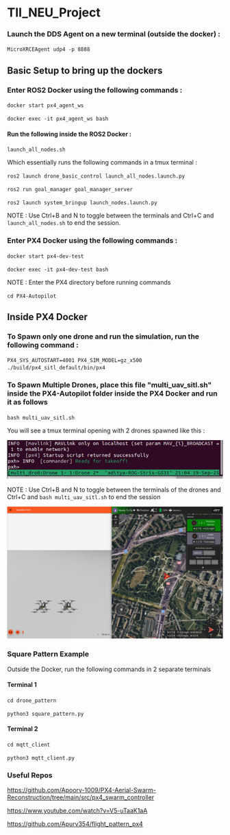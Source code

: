 # TII_NEU_Project

### Launch the DDS Agent on a new terminal (outside the docker) : 

`MicroXRCEAgent udp4 -p 8888`

## Basic Setup to bring up the dockers 

### Enter ROS2 Docker using the following commands : 

`docker start px4_agent_ws`

`docker exec -it px4_agent_ws bash`

#### Run the following inside the ROS2 Docker :

`launch_all_nodes.sh`

Which essentially runs the following commands in a tmux terminal : 

`ros2 launch drone_basic_control launch_all_nodes.launch.py`

`ros2 run goal_manager goal_manager_server`

`ros2 launch system_bringup launch_nodes.launch.py `

NOTE : Use Ctrl+B and N to toggle between the terminals and Ctrl+C and `launch_all_nodes.sh` to end the session. 

### Enter PX4 Docker using the following commands : 

`docker start px4-dev-test`

`docker exec -it px4-dev-test bash`

NOTE : Enter the PX4 directory before running commands 

`cd PX4-Autopilot`


## Inside PX4 Docker

### To Spawn only one drone and run the simulation, run the following command : 

`PX4_SYS_AUTOSTART=4001 PX4_SIM_MODEL=gz_x500 ./build/px4_sitl_default/bin/px4`

### To Spawn Multiple Drones, place this file "multi_uav_sitl.sh" inside the PX4-Autopilot folder inside the PX4 Docker and run it as follows 

`bash multi_uav_sitl.sh`

You will see a tmux terminal opening with 2 drones spawned like this :

![tmux](screenshots/tmux_shuffle.png)

NOTE : Use Ctrl+B and N to toggle between the terminals of the drones
and Ctrl+C and `bash multi_uav_sitl.sh` to end the session

![swarm](screenshots/sim.png)   


### Square Pattern Example 

Outside the Docker, run the following commands in 2 separate terminals 

#### Terminal 1 

`cd drone_pattern`

`python3 square_pattern.py`

#### Terminal 2 

`cd mqtt_client`

`python3 mqtt_client.py`


### Useful Repos

https://github.com/Apoorv-1009/PX4-Aerial-Swarm-Reconstruction/tree/main/src/px4_swarm_controller

https://www.youtube.com/watch?v=V5-uTaaK1aA

https://github.com/Apurv354/flight_pattern_px4
